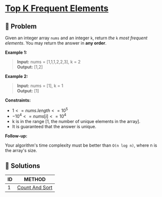 # [Top K Frequent Elements](https://leetcode.com/problems/top-k-frequent-elements/)

## 🚨 Problem
<!-- Explanation of problem. -->
Given an integer array `nums` and an integer `k`, return _the_ `k` _most frequent elements_. You may return the answer in **any order**.

**Example 1:**
<!-- An example of problem. -->

>**Input:** nums = \[1,1,1,2,2,3\], k = 2 </br> <!-- Input example. -->
**Output:** \[1,2\] </br> <!-- Output example. -->

**Example 2:**
<!-- An example of problem. -->

>**Input:** nums = \[1\], k = 1 </br> <!-- Input example. -->
**Output:** \[1\] </br> <!-- Output example. -->

**Constraints:**
<!-- Constraints of problem. -->
- $1 <= nums.length <= 10^5$
- $-10^4 <= nums[i] <= 10^4$
- k is in the range [1, the number of unique elements in the array].
- It is guaranteed that the answer is unique.

**Follow-up:**  
<!-- Do more! -->
Your algorithm's time complexity must be better than `O(n log n)`, where n is the array's size.

## 🔐 Solutions
<!-- Solutions of problem and their links. -->

| ID  |         METHOD         |
| :-- | :--------------------: |
| 1   | [Count And Sort](1-answer.md) |
